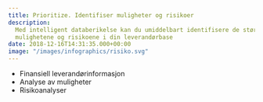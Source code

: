 ```yaml
---
title: Prioritize. Identifiser muligheter og risikoer
description:
  Med intelligent databerikelse kan du umiddelbart identifisere de største
  mulighetene og risikoene i din leverandørbase
date: 2018-12-16T14:31:35.000+00:00
image: "/images/infographics/risiko.svg"
---
```


<ul>

<li> Finansiell leverandørinformasjon</li>

<li> Analyse av muligheter</li>

<li> Risikoanalyser</li>

</ul>

